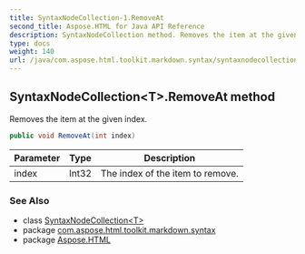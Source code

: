 ```yaml
---
title: SyntaxNodeCollection-1.RemoveAt
second_title: Aspose.HTML for Java API Reference
description: SyntaxNodeCollection method. Removes the item at the given index
type: docs
weight: 140
url: /java/com.aspose.html.toolkit.markdown.syntax/syntaxnodecollection-1/removeat/
---
```

## SyntaxNodeCollection&lt;T&gt;.RemoveAt method

Removes the item at the given index.

```java
public void RemoveAt(int index)
```

| Parameter | Type | Description |
| --- | --- | --- |
| index | Int32 | The index of the item to remove. |

### See Also

* class [SyntaxNodeCollection&lt;T&gt;](../)
* package [com.aspose.html.toolkit.markdown.syntax](../../syntaxnodecollection-1/)
* package [Aspose.HTML](../../../)
